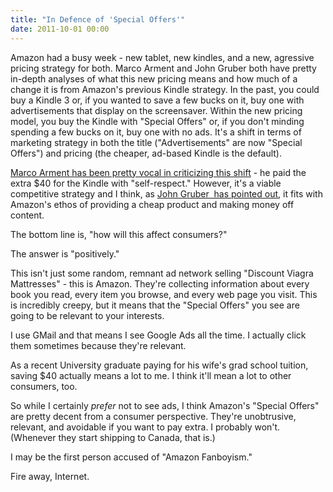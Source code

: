 ```yaml
---
title: "In Defence of 'Special Offers'"
date: 2011-10-01 00:00
---
```


<import><p>Amazon had a busy week - new tablet, new kindles, and a new, agressive pricing strategy for both.
Marco Arment and John Gruber both have pretty in-depth analyses of what this new pricing means and how much of a change it is from Amazon's previous Kindle strategy. In the past, you could buy a Kindle 3 or, if you wanted to save a few bucks on it, buy one with advertisements that display on the screensaver. Within the new pricing model, you buy the Kindle with "Special Offers" or, if you don't minding spending a few bucks on it, buy one with no ads. It's a shift in terms of marketing strategy in both the title ("Advertisements" are now "Special Offers") and pricing (the cheaper, ad-based Kindle is the default).</p>
<p><a href="http://www.marco.org/2011/09/28/kindle-touch-and-kindle-fire-released" target="_blank">Marco Arment has been pretty vocal in criticizing this shift</a> - he paid the extra $40 for the Kindle with "self-respect." However, it's a viable competitive strategy and I think, as <a href="http://daringfireball.net/2011/09/amazons_new_kindles" target="_blank">John Gruber  has pointed out</a>, it fits with Amazon's ethos of providing a cheap product and making money off content.</p>
<p>The bottom line is, "how will this affect consumers?"</p>
<p>The answer is "positively."</p>
<p>This isn't just some random, remnant ad network selling "Discount Viagra Mattresses" - this is Amazon. They're collecting information about every book you read, every item you browse, and every web page you visit. This is incredibly creepy, but it means that the "Special Offers" you see are going to be relevant to your interests.</p>
<p>I use GMail and that means I see Google Ads all the time. I actually click them sometimes because they're relevant.</p>
<p>As a recent University graduate paying for his wife's grad school tuition, saving $40 actually means a lot to me. I think it'll mean a lot to other consumers, too.</p>
<p>So while I certainly <em>prefer</em> not to see ads, I think Amazon's "Special Offers" are pretty decent from a consumer perspective. They're unobtrusive, relevant, and avoidable if you want to pay extra. I probably won't. (Whenever they start shipping to Canada, that is.)</p>
<p>I may be the first person accused of "Amazon Fanboyism."</p>
<p>Fire away, Internet.</p></import>

<!-- more -->

